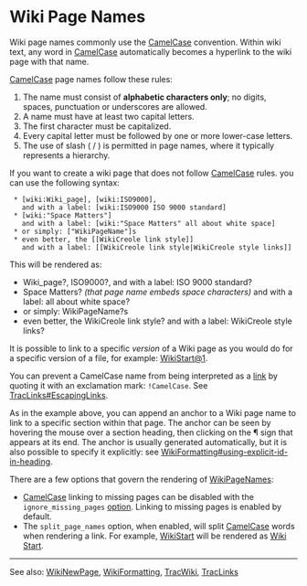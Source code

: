 # Wiki Page Names


Wiki page names commonly use the [CamelCase](camel-case) convention. Within wiki text, any word in [CamelCase](camel-case) automatically becomes a hyperlink to the wiki page with that name.

[CamelCase](camel-case) page names follow these rules:

1. The name must consist of **alphabetic characters only**; no digits, spaces, punctuation or underscores are allowed.
1. A name must have at least two capital letters.
1. The first character must be capitalized.
1. Every capital letter must be followed by one or more lower-case letters. 
1. The use of slash ( / ) is permitted in page names, where it typically represents a hierarchy.


If you want to create a wiki page that does not follow [CamelCase](camel-case) rules. you can use the following syntax:

```wiki
 * [wiki:Wiki_page], [wiki:ISO9000],
   and with a label: [wiki:ISO9000 ISO 9000 standard]
 * [wiki:"Space Matters"]
   and with a label: [wiki:"Space Matters" all about white space]
 * or simply: ["WikiPageName"]s
 * even better, the [[WikiCreole link style]]
   and with a label: [[WikiCreole link style|WikiCreole style links]]
```


This will be rendered as:


- Wiki_page?, ISO9000?,
  and with a label: ISO 9000 standard?
- Space Matters? *(that page name embeds space characters)*
  and with a label: all about white space?
- or simply: WikiPageName?s
- even better, the WikiCreole link style?
  and with a label: WikiCreole style links?


It is possible to link to a specific *version* of a Wiki page as you would do for a specific version of a file, for example: [WikiStart\@1](wiki-start?version=1).


You can prevent a CamelCase name from being interpreted as a [link](trac-links) by quoting it with an exclamation mark: `!CamelCase`. See [TracLinks\#EscapingLinks](trac-links#escaping-links).


As in the example above, you can append an anchor to a Wiki page name to link to a specific section within that page. The anchor can be seen by hovering the mouse over a section heading, then clicking on the ¶ sign that appears at its end. The anchor is usually generated automatically, but it is also possible to specify it explicitly: see [WikiFormatting\#using-explicit-id-in-heading](wiki-formatting#).



There are a few options that govern the rendering of [WikiPageNames](wiki-page-names):


- [CamelCase](camel-case) linking to missing pages can be disabled with the `ignore_missing_pages` [ option](https://trac.edgewall.org/wiki/TracIni#wiki-section). Linking to missing pages is enabled by default.
- The `split_page_names` option, when enabled, will split [CamelCase](camel-case) words when rendering a link. For example, [WikiStart](wiki-start) will be rendered as [Wiki Start](wiki-start).

---



See also: [WikiNewPage](wiki-new-page), [WikiFormatting](wiki-formatting), [TracWiki](trac-wiki), [TracLinks](trac-links)



